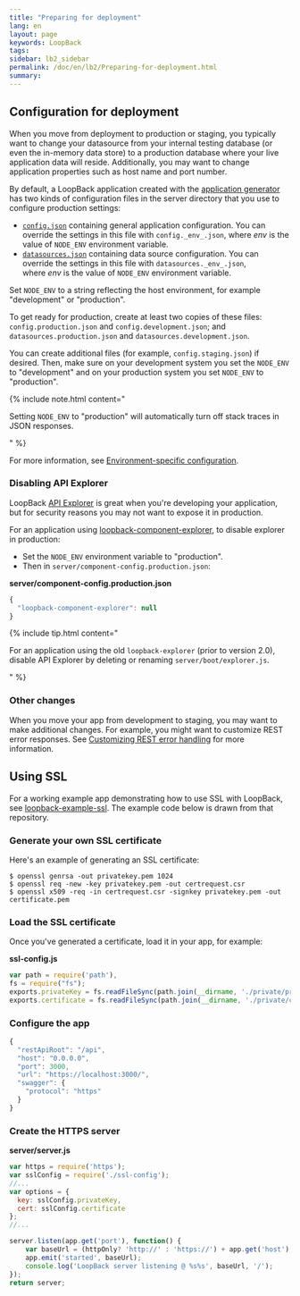 ```yaml
---
title: "Preparing for deployment"
lang: en
layout: page
keywords: LoopBack
tags:
sidebar: lb2_sidebar
permalink: /doc/en/lb2/Preparing-for-deployment.html
summary:
---
```


## Configuration for deployment

When you move from deployment to production or staging, you typically want to change your datasource from your internal testing database
(or even the in-memory data store) to a production database where your live application data will reside.
Additionally, you may want to change application properties such as host name and port number.

By default, a LoopBack application created with the [application generator](/doc/en/lb2/Application-generator.html)
has two kinds of configuration files in the server directory that you use to configure production settings:

* [`config.json`](/doc/en/lb2/config.json.html) containing general application configuration.
  You can override the settings in this file with `config._env_.json`, where _env_ is the value of `NODE_ENV` environment variable.
* [`datasources.json`](/doc/en/lb2/datasources.json.html) containing data source configuration.
  You can override the settings in this file with `datasources._env_.json`, where _env_ is the value of `NODE_ENV` environment variable.

Set `NODE_ENV` to a string reflecting the host environment, for example "development" or "production".

To get ready for production, create at least two copies of these files: 
`config.production.json` and `config.development.json`; and
`datasources.production.json` and `datasources.development.json`. 

You can create additional files (for example, `config.staging.json`) if desired.
Then, make sure on your development system you set the `NODE_ENV` to "development" and on your production system you set `NODE_ENV` to "production".

{% include note.html content="

Setting `NODE_ENV` to \"production\" will automatically turn off stack traces in JSON responses.

" %}

For more information, see [Environment-specific configuration](/doc/en/lb2/Environment-specific-configuration.html).

### Disabling API Explorer

LoopBack [API Explorer](https://docs.strongloop.com/display/LB/Use+API+Explorer) is great when you're developing your application,
but for security reasons you may not want to expose it in production.

For an application using [loopback-component-explorer](https://github.com/strongloop/loopback-component-explorer), to disable explorer in production:

* Set the `NODE_ENV` environment variable to "production".
* Then in `server/component-config.production.json`:

**server/component-config.production.json**

```javascript
{
  "loopback-component-explorer": null
}
```

{% include tip.html content="

For an application using the old `loopback-explorer` (prior to version 2.0), disable API Explorer by deleting or renaming `server/boot/explorer.js`. 

" %}

### Other changes

When you move your app from development to staging, you may want to make additional changes.
For example, you might want to customize REST error responses.
See [Customizing REST error handling](/doc/en/lb2/Environment-specific-configuration.html#Environment-specificconfiguration-CustomizingRESTerrorhandling) for more information.

## Using SSL

For a working example app demonstrating how to use SSL with LoopBack, see [loopback-example-ssl](https://github.com/strongloop/loopback-example-ssl).
The example code below is drawn from that repository.

### Generate your own SSL certificate

Here's an example of generating an SSL certificate: 

```shell
$ openssl genrsa -out privatekey.pem 1024
$ openssl req -new -key privatekey.pem -out certrequest.csr
$ openssl x509 -req -in certrequest.csr -signkey privatekey.pem -out certificate.pem
```

### Load the SSL certificate

Once you've generated a certificate, load it in your app, for example:

**ssl-config.js**

```javascript
var path = require('path'),
fs = require("fs");
exports.privateKey = fs.readFileSync(path.join(__dirname, './private/privatekey.pem')).toString();
exports.certificate = fs.readFileSync(path.join(__dirname, './private/certificate.pem')).toString();
```

### Configure the app 

```javascript
{
  "restApiRoot": "/api",
  "host": "0.0.0.0",
  "port": 3000,
  "url": "https://localhost:3000/",
  "swagger": {
    "protocol": "https"
  }
}
```

### Create the HTTPS server

**server/server.js**

```javascript
var https = require('https');
var sslConfig = require('./ssl-config');
//...
var options = {
  key: sslConfig.privateKey,
  cert: sslConfig.certificate
};
//...

server.listen(app.get('port'), function() {
    var baseUrl = (httpOnly? 'http://' : 'https://') + app.get('host') + ':' + app.get('port');
    app.emit('started', baseUrl);
    console.log('LoopBack server listening @ %s%s', baseUrl, '/');
});
return server;
```
